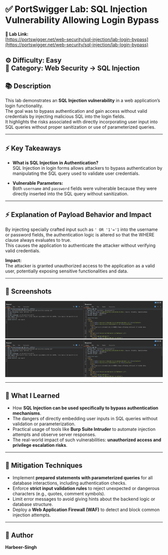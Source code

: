 # ✅ PortSwigger Lab: SQL Injection Vulnerability Allowing Login Bypass

**🔗 Lab Link:**  
[https://portswigger.net/web-security/sql-injection/lab-login-bypass](https://portswigger.net/web-security/sql-injection/lab-login-bypass)

**⚙️ Difficulty:** Easy  
**📂 Category:** Web Security → SQL Injection  
---

## 📚 Description

This lab demonstrates an **SQL Injection vulnerability** in a web application’s login functionality.  
The goal was to bypass authentication and gain access without valid credentials by injecting malicious SQL into the login fields.  
It highlights the risks associated with directly incorporating user input into SQL queries without proper sanitization or use of parameterized queries.

---

## ⚡ Key Takeaways

- **What is SQL Injection in Authentication?**  
  SQL Injection in login forms allows attackers to bypass authentication by manipulating the SQL query used to validate user credentials.

- **Vulnerable Parameters:**  
  Both `username` and `password` fields were vulnerable because they were directly inserted into the SQL query without sanitization.

---

## ⚡ Explanation of Payload Behavior and Impact

By injecting specially crafted input such as `' OR '1'='1` into the username or password fields, the authentication logic is altered so that the WHERE clause always evaluates to true.  
This causes the application to authenticate the attacker without verifying valid credentials.

**Impact:**  
The attacker is granted unauthorized access to the application as a valid user, potentially exposing sensitive functionalities and data.

---

## 📸 Screenshots

*![Screenshot 1 Alt Text](https://github.com/Harbeer-Singh/Portswigger-Labs/blob/main/SQL%20INJECTION/LAB-1/images/1.png)*
*![Screenshot 1 Alt Text](https://github.com/Harbeer-Singh/Portswigger-Labs/blob/main/SQL%20INJECTION/LAB-1/images/1.png)*

---

## 📝 What I Learned

- How **SQL Injection can be used specifically to bypass authentication mechanisms**.  
- The dangers of directly embedding user inputs in SQL queries without validation or parameterization.  
- Practical usage of tools like **Burp Suite Intruder** to automate injection attempts and observe server responses.  
- The real-world impact of such vulnerabilities: **unauthorized access and privilege escalation risks**.

---

## 🔐 Mitigation Techniques

- Implement **prepared statements with parameterized queries** for all database interactions, including authentication checks.  
- Enforce **strict input validation rules** to reject unexpected or dangerous characters (e.g., quotes, comment symbols).  
- Limit error messages to avoid giving hints about the backend logic or database structure.  
- Deploy a **Web Application Firewall (WAF)** to detect and block common injection attempts.

---

## 👤 Author

**Harbeer-Singh**
